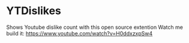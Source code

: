 # YTDislikes
Shows Youtube dislike count with this open source extention
Watch me build it: 
https://www.youtube.com/watch?v=H0ddxzxpSw4
